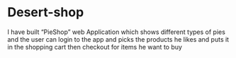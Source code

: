 # Desert-shop
I have built “PieShop” web Application which shows
different types of pies and the user can login to the app 
and picks the products he likes and puts it in the 
shopping cart then checkout for items he want to buy
